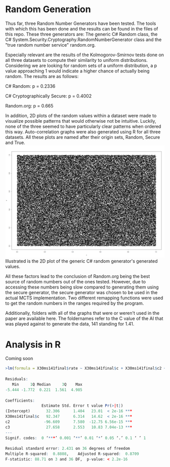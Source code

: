 # Random Generation
Thus far, three Random Number Generators have been tested. The tools with which this has been done and the results can be found in the files of this repo. These three generators are: The generic C# Random class, the C# System.Security.Cryptography.RandomNumberGenerator class and the "true random number service" random.org. 

Especially relevant are the results of the Kolmogorov-Smirnov tests done on all three datasets to compute their similarity to uniform distributions. Considering we are looking for random sets of a uniform distribution, a p value approaching 1 would indicate a higher chance of actually being random. The results are as follows:

C# Random: p = 0.2336

C# Cryptographically Secure: p = 0.4002

Random.org: p = 0.665

In addition, 2D plots of the random values within a dataset were made to visualize possible patterns that would otherwise not be intuitive. Luckily, none of the three seemed to have particularly clear patterns when ordered this way.
Auto-correlation graphs were also generated using R for all three datasets. All these plots are named after their origin sets, Random, Secure and True.
![plot](https://raw.githubusercontent.com/PyotrRomanov/MCTreesearch/master/RandomPlot2dc.png)
Illustrated is the 2D plot of the generic C# random generator's generated values.

All these factors lead to the conclusion of Random.org being the best source of random numbers out of the ones tested. However, due to accessing these numbers being slow compared to generating them using the secure generator, the secure generator was chosen to be used in the actual MCTS implementation. Two different remapping functions were used to get the random numbers in the ranges required by the program.

Additionally, folders with all of the graphs that were or weren't used in the paper are available here. The foldernames refer to the C value of the AI that was played against to generate the data, 141 standing for 1.41.

# Analysis in R
Coming soon
```R
>lm(formula = X30ms141final$rate ~ X30ms141final$c + X30ms141final$c2 + X30ms141final$c3)

Residuals:
   Min     1Q Median     3Q    Max 
-5.444 -1.772  0.221  1.561  4.985 

Coefficients:
                Estimate Std. Error t value Pr(>|t|)    
(Intercept)       32.306      1.404   23.01  < 2e-16 ***
X30ms141final$c   92.347      6.314   14.62  < 2e-16 ***
c2               -96.609      7.580  -12.75 6.56e-15 ***
c3                27.658      2.553   10.83 7.04e-13 ***
---
Signif. codes:  0 ‘***’ 0.001 ‘**’ 0.01 ‘*’ 0.05 ‘.’ 0.1 ‘ ’ 1

Residual standard error: 2.431 on 36 degrees of freedom
Multiple R-squared:  0.8808,	Adjusted R-squared:  0.8709 
F-statistic: 88.71 on 3 and 36 DF,  p-value: < 2.2e-16
```
